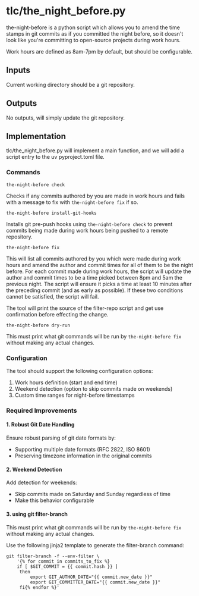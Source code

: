 # tlc/the_night_before.py

the-night-before is a python script which allows you to amend the time stamps in git commits as if you committed the night before, so it doesn't look like you're committing to open-source projects during work hours.

Work hours are defined as 8am-7pm by default, but should be configurable.

## Inputs

Current working directory should be a git repository.

## Outputs

No outputs, will simply update the git repository.

## Implementation

tlc/the_night_before.py will implement a main function, and we will add a script entry to the uv pyproject.toml file.

### Commands

```
the-night-before check
```

Checks if any commits authored by you are made in work hours and fails with a message to fix with `the-night-before fix` if so.

```
the-night-before install-git-hooks
```

Installs git pre-push hooks using `the-night-before check` to prevent commits being made during work hours being pushed to a remote repository.

```
the-night-before fix
```

This will list all commits authored by you which were made during work hours and amend the author and commit times for all of them to be the night before. For each commit made during work hours, the script will update the author and commit times to be a time picked between 8pm and 5am the previous night. The script will ensure it picks a time at least 10 minutes after the preceding commit (and as early as possible). If these two conditions cannot be satisfied, the script will fail.

The tool will print the source of the filter-repo script and get use confirmation before effecting the change.

```
the-night-before dry-run
```

This must print what git commands will be run by `the-night-before fix` without making any actual changes.

### Configuration

The tool should support the following configuration options:

1. Work hours definition (start and end time)
2. Weekend detection (option to skip commits made on weekends)
3. Custom time ranges for night-before timestamps

### Required Improvements

#### 1. Robust Git Date Handling

Ensure robust parsing of git date formats by:
- Supporting multiple date formats (RFC 2822, ISO 8601)
- Preserving timezone information in the original commits

#### 2. Weekend Detection

Add detection for weekends:
- Skip commits made on Saturday and Sunday regardless of time
- Make this behavior configurable

#### 3. using git filter-branch

This must print what git commands will be run by `the-night-before fix` without making any actual changes.

Use the following jinja2 template to generate the filter-branch command:

```jinja2
git filter-branch -f --env-filter \
    '{% for commit in commits_to_fix %}
    if [ $GIT_COMMIT = {{ commit.hash }} ]
     then
         export GIT_AUTHOR_DATE="{{ commit.new_date }}"
         export GIT_COMMITTER_DATE="{{ commit.new_date }}"
     fi{% endfor %}'
```
